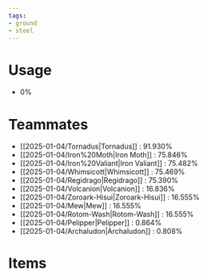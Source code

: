 ```yaml
---
tags:
- ground
- steel
---
```

# Usage
- 0%
# Teammates
- [[2025-01-04/Tornadus|Tornadus]] : 91.930%
- [[2025-01-04/Iron%20Moth|Iron Moth]] : 75.846%
- [[2025-01-04/Iron%20Valiant|Iron Valiant]] : 75.482%
- [[2025-01-04/Whimsicott|Whimsicott]] : 75.469%
- [[2025-01-04/Regidrago|Regidrago]] : 75.390%
- [[2025-01-04/Volcanion|Volcanion]] : 16.836%
- [[2025-01-04/Zoroark-Hisui|Zoroark-Hisui]] : 16.555%
- [[2025-01-04/Mew|Mew]] : 16.555%
- [[2025-01-04/Rotom-Wash|Rotom-Wash]] : 16.555%
- [[2025-01-04/Pelipper|Pelipper]] : 0.864%
- [[2025-01-04/Archaludon|Archaludon]] : 0.808%
# Items